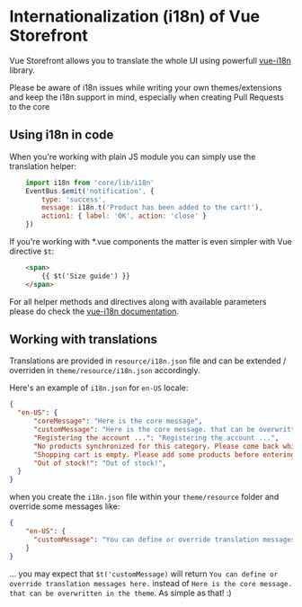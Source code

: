 # Internationalization (i18n) of Vue Storefront

Vue Storefront allows you to translate the whole UI using powerfull [vue-i18n](http://kazupon.github.io/vue-i18n/en/api.html#methods) library.

Please be aware of i18n issues while writing your own themes/extensions and keep the i18n support in mind, especially when creating Pull Requests to the core

## Using i18n in code

When you're working with plain JS module you can simply use the translation helper:

```js
    import i18n from 'core/lib/i18n'
    EventBus.$emit('notification', {
        type: 'success',
        message: i18n.t('Product has been added to the cart!'),
        action1: { label: 'OK', action: 'close' }
    })
```

If you're working with *.vue components the matter is even simpler with Vue directive `$t`:

```html
    <span>
        {{ $t('Size guide') }}
    </span>
```

For all helper methods and directives along with available parameters please do check the [vue-i18n documentation](http://kazupon.github.io/vue-i18n/en/api.html#methods).

## Working with translations

Translations are provided in `resource/i18n.json` file and can be extended / overriden in `theme/resource/i18n.json` accordingly.

Here's an example of `i18n.json` for `en-US` locale:

```json
{
  "en-US": {
      "coreMessage": "Here is the core message",
      "customMessage": "Here is the core message. that can be overwritten in the theme",
      "Registering the account ...": "Registering the account ...",
      "No products synchronized for this category. Please come back while online!": "No products synchronized for this category. Please come back while online!",
      "Shopping cart is empty. Please add some products before entering Checkout": "Shopping cart is empty. Please add some products before entering Checkout",
      "Out of stock!": "Out of stock!",
  }
}
```
when you create the `i18n.json` file within your `theme/resource` folder and override some messages like:

```json
{
    "en-US": {
      "customMessage": "You can define or override translation messages here."
    }
}  
```

... you may expect that `$t('customMessage)` will return `You can define or override translation messages here.` instead of `Here is the core message. that can be overwritten in the theme`. As simple as that! :)

